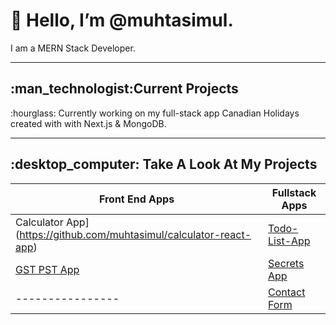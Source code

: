 
<h1>👋 Hello, I’m @muhtasimul.</h1>
<p>I am a MERN Stack Developer.</p>
<hr/>

<h2>:man_technologist:Current Projects</h2>
<p>:hourglass: Currently working on my full-stack app Canadian Holidays created with with Next.js & MongoDB.</p>

<hr/>

<h2>:desktop_computer: Take A Look At My Projects</h2>

|Front End Apps | Fullstack Apps|
| ------------- | ------------- | 
|Calculator App](https://github.com/muhtasimul/calculator-react-app)|[Todo-List-App](https://github.com/muhtasimul/todo-task-app)|
[GST PST App](https://github.com/muhtasimul/GST-PST-React-App)| [Secrets App](https://github.com/muhtasimul/Secrets_App)|
----------------| [Contact Form](https://github.com/muhtasimul/Contact-Form)|


<!---
muhtasimul/muhtasimul is a ✨ special ✨ repository because its `README.md` (this file) appears on your GitHub profile.
You can click the Preview link to take a look at your changes.

--->
